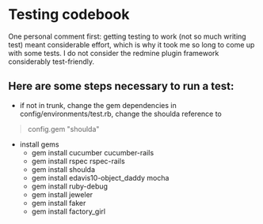 # Testing codebook

One personal comment first: getting testing to work (not so much writing test) meant considerable effort, which is why it took me so long to come up with some tests. I do not consider the redmine plugin framework considerably test-friendly.

## Here are some steps necessary to run a test:

* if not in trunk, change the gem dependencies in config/environments/test.rb, change the shoulda reference to
 > config.gem "shoulda"
* install gems
  * gem install cucumber cucumber-rails
  * gem install rspec rspec-rails
  * gem install shoulda
  * gem install edavis10-object_daddy mocha
  * gem install ruby-debug
  * gem install jeweler
  * gem install faker
  * gem install factory_girl
